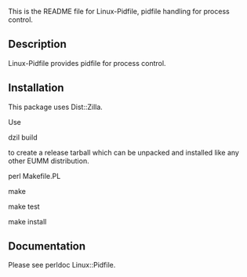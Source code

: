 This is the README file for Linux-Pidfile,
pidfile handling for process control.

## Description

Linux-Pidfile provides pidfile for process control.

## Installation

This package uses Dist::Zilla.

Use

dzil build

to create a release tarball which can be
unpacked and installed like any other EUMM
distribution.

perl Makefile.PL

make

make test

make install

## Documentation

Please see perldoc Linux::Pidfile.

